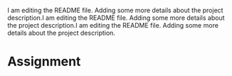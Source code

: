 I am editing the README file. Adding some more details about the project description.I am editing the README file. Adding some more details about the project description.I am editing the README file. Adding some more details about the project description.
# Assignment
